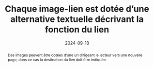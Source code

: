 ---
title: Chaque image-lien est dotée d’une alternative textuelle décrivant la fonction du lien 
abstract: Des images peuvent être dotées d’une url dirigeant le lecteur vers une nouvelle page, dans ce cas la destination du lien doit être indiquée.
categories: [" Images et médias"]
agrege: O4112-E023
opquast: '4 112'
indiceebook: '23'
description: "Règle n° 023"
before: "022"
weight: "023"
after: "024"
actif: '1'
layout: rules
date: 2024-09-18
tags: ["Accessibilité", "Utilisabilité"]
objectif: ["Indiquer le contenu de l’image", "
Indiquer où va le lien et éviter les textes « cliquez ici »", "
Indiquer le chemin de navigation de façon explicite", "
Comprendre la fonction de l’image et le sens des url présents sur les images", "
Permettre une bonne indexation par l’application de lecture.
"]
Meo: ["Décrire l’action associée au clic sur l’image", "
Indiquer l’adresse de la page cible ou le rôle du lien dans l’attribut alt de l’élément img ;", "
Indiquer l’adresse de la page cible ou le rôle du lien dans alt de l’élément area ;", "
Indiquer l’adresse de la page cible ou le rôle du lien dans alt de l’élément object ;", "
Indiquer l’adresse de la page cible ou le rôle du lien dans alt de l’élément canevas ;", "
Nommer le fichier de l’image avec des mots clés explicites
Indiquer l’adresse de la page cible de façon explicite
"]
Controle: ["Vérifier que l’attribut alt de chaque élément img concerné indique la cible ou le rôle du lien.", "
Vérifier que l’attribut alt de chaque élément area concerné indique la cible ou le rôle du lien.", "
Vérifier que le contenu de chaque élément object concerné indique la cible ou le rôle du lien.", "
Vérifier que le contenu de chaque élément canvas concerné indique la cible ou le rôle du lien.", "
Vérifier le libellé textuel de tout autre élément ayant le rôle d’un lien.
"
]
epubcheck: false
ace: true
humancheck: true
Source: ["Opquast"]
Referentiel: [""]
steps: ["Conception", "Éditorial"]
---